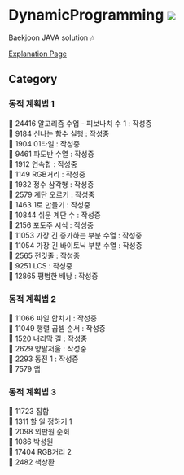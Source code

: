 # DynamicProgramming <img src = "https://img.shields.io/badge/JAVA-007396?style=for-the-badge&logo=java&logoColor=white">
Baekjoon JAVA solution :notes:

[Explanation Page](https://lunareclipse000.wordpress.com/category/%ed%94%84%eb%a1%9c%ea%b7%b8%eb%9e%98%eb%b0%8d-%ec%8a%a4%ed%84%b0%eb%94%94/%ec%9e%90%eb%a3%8c%ea%b5%ac%ec%a1%b0-%ec%8b%a4%ec%8a%b5/%eb%b0%b1%ec%a4%80/dynamic-programming/)

## Category

### 동적 계획법 1  
:black_square_button: 24416 알고리즘 수업 - 피보나치 수 1 : 작성중  
:black_square_button: 9184 신나는 함수 실행 : 작성중  
:black_square_button: 1904 01타일 : 작성중  
:black_square_button: 9461 파도반 수열 : 작성중  
:black_square_button: 1912 연속합 : 작성중  
:black_square_button: 1149 RGB거리 : 작성중  
:black_square_button: 1932 정수 삼각형 : 작성중  
:black_square_button: 2579 계단 오르기 : 작성중  
:black_square_button: 1463 1로 만들기 : 작성중  
:black_square_button: 10844 쉬운 계단 수 : 작성중  
:black_square_button: 2156  포도주 시식 : 작성중  
:black_square_button: 11053 가장 긴 증가하는 부분 수열 : 작성중  
:black_square_button: 11054 가장 긴 바이토닉 부분 수열 : 작성중  
:black_square_button: 2565 전깃줄 : 작성중  
:black_square_button: 9251 LCS : 작성중  
:black_square_button: 12865 평범한 배낭 : 작성중  

### 동적 계획법 2  
:black_square_button: 11066 파일 합치기 : 작성중  
:black_square_button: 11049 행렬 곱셈 순서 : 작성중  
:black_square_button: 1520 내리막 길 : 작성중  
:black_square_button: 2629 양팔저울 : 작성중  
:black_square_button: 2293 동전 1 : 작성중  
:black_square_button: 7579 앱  

### 동적 계획법 3  
:black_square_button: 11723 집합  
:black_square_button: 1311 할 일 정하기 1  
:black_square_button: 2098 외판원 순회  
:black_square_button: 1086 박성원  
:black_square_button: 17404 RGB거리 2  
:black_square_button: 2482 색상환  